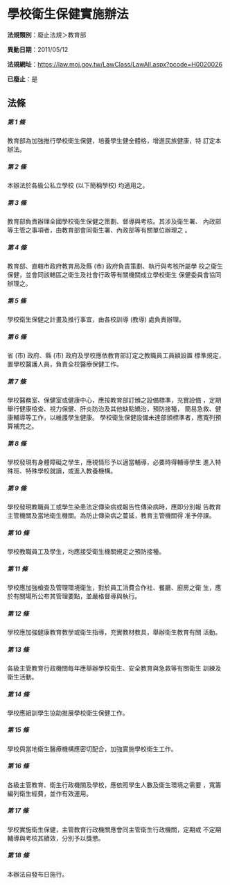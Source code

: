 # 學校衛生保健實施辦法

**法規類別**：廢止法規＞教育部

**異動日期**：2011/05/12  

**法規網址**：https://law.moj.gov.tw/LawClass/LawAll.aspx?pcode=H0020026

**已廢止**：是



## 法條
##### 第 1 條
教育部為加強推行學校衛生保健，培養學生健全體格，增進民族健康，特
訂定本辦法。

##### 第 2 條
本辦法於各級公私立學校 (以下簡稱學校) 均適用之。

##### 第 3 條
教育部負責辦理全國學校衛生保健之策劃、督導與考核。其涉及衛生署、
內政部等主管之事項者，由教育部會同衛生署、內政部等有關單位辦理之
。

##### 第 4 條
教育部、直轄市政府教育局及縣 (市) 政府負責策劃、執行與考核所屬學
校之衛生保健，並會同該轄區之衛生及社會行政等有關機關成立學校衛生
保健委員會協同辦理之。

##### 第 5 條
學校衛生保健之計畫及推行事宜，由各校訓導 (教導) 處負責辦理。

##### 第 6 條
省 (市) 政府、縣 (市) 政府及學校應依教育部訂定之教職員工員額設置
標準規定，置學校醫護人員，負責全校醫療保健工作。

##### 第 7 條
學校醫務室、保健室或健康中心，應按教育部訂頒之設備標準，充實設備
，定期舉行健康檢查、視力保健、肝炎防治及其他缺點矯治，預防接種，
簡易急救、健康輔導等工作，以維護學生健康。
學校衛生保健設備未達部頒標準者，應寬列預算補充之。

##### 第 8 條
學校發現有身體障礙之學生，應視情形予以適當輔導，必要時得輔導學生
進入特殊班、特殊學校就讀，或進入教養機構。

##### 第 9 條
學校發現教職員工或學生染患法定傳染病或報告性傳染病時，應即分別報
告教育主管機關及當地衛生機關。為防止傳染病之蔓延，教育主管機關得
准予停課。

##### 第 10 條
學校教職員工及學生，均應接受衛生機關規定之預防接種。

##### 第 11 條
學校應加強檢查及管理環境衛生，對於員工消費合作社、餐廳、廚房之衛
生，應於有關場所公布其管理要點，並嚴格督導與執行。

##### 第 12 條
學校應加強健康教育教學或衛生指導，充實教材教具，舉辦衛生教育有關
活動。

##### 第 13 條
各級主管教育行政機關每年應舉辦學校衛生、安全教育與急救等有關衛生
訓練及衛生活動。

##### 第 14 條
學校應組訓學生協助推展學校衛生保健工作。

##### 第 15 條
學校與當地衛生醫療機構應密切配合，加強實施學校衛生工作。

##### 第 16 條
各級主管教育、衛生行政機關及學校，應依照學生人數及衛生環境之需要
，寬籌編列衛生經費，並作有效運用。

##### 第 17 條
學校實施衛生保健，主管教育行政機關應會同主管衛生行政機關，定期或
不定期輔導與考核其績效，分別予以獎懲。

##### 第 18 條
本辦法自發布日施行。


